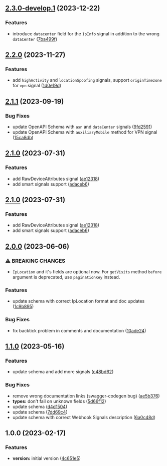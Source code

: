 ## [2.3.0-develop.1](https://github.com/fingerprintjs/fingerprint-pro-server-api-java-sdk/compare/v2.2.0...v2.3.0-develop.1) (2023-12-22)


### Features

* introduce `datacenter` field for the `IpInfo` signal in addition to the wrong `dataCenter` ([7ba499f](https://github.com/fingerprintjs/fingerprint-pro-server-api-java-sdk/commit/7ba499f08a5dba88abe313ed3235516690eec508))

## [2.2.0](https://github.com/fingerprintjs/fingerprint-pro-server-api-java-sdk/compare/v2.1.1...v2.2.0) (2023-11-27)


### Features

* add `highActivity` and `locationSpoofing` signals, support `originTimezone` for `vpn` signal ([1d0e19d](https://github.com/fingerprintjs/fingerprint-pro-server-api-java-sdk/commit/1d0e19df7a7e511f7490d48580b922f076f731fb))

## [2.1.1](https://github.com/fingerprintjs/fingerprint-pro-server-api-java-sdk/compare/v2.1.0...v2.1.1) (2023-09-19)


### Bug Fixes

* update OpenAPI Schema with `asn` and `dataCenter` signals ([9fd2591](https://github.com/fingerprintjs/fingerprint-pro-server-api-java-sdk/commit/9fd2591a20fd8ad8e451624b0e880a94dd715b21))
* update OpenAPI Schema with `auxiliaryMobile` method for VPN signal ([15ca8db](https://github.com/fingerprintjs/fingerprint-pro-server-api-java-sdk/commit/15ca8db508448fcfc0cee90a18f7c513b3ccde4e))

## [2.1.0](https://github.com/fingerprintjs/fingerprint-pro-server-api-java-sdk/compare/v2.0.0...v2.1.0) (2023-07-31)


### Features

* add RawDeviceAttributes signal ([ae12318](https://github.com/fingerprintjs/fingerprint-pro-server-api-java-sdk/commit/ae12318beb679f4e5cbe4fa857fc007c295e3b8b))
* add smart signals support ([adaceb6](https://github.com/fingerprintjs/fingerprint-pro-server-api-java-sdk/commit/adaceb69ef86b65eed0cb0f2ab2c2b4af218cdf8))

## [2.1.0](https://github.com/fingerprintjs/fingerprint-pro-server-api-java-sdk/compare/v2.0.0...v2.1.0) (2023-07-31)


### Features

* add RawDeviceAttributes signal ([ae12318](https://github.com/fingerprintjs/fingerprint-pro-server-api-java-sdk/commit/ae12318beb679f4e5cbe4fa857fc007c295e3b8b))
* add smart signals support ([adaceb6](https://github.com/fingerprintjs/fingerprint-pro-server-api-java-sdk/commit/adaceb69ef86b65eed0cb0f2ab2c2b4af218cdf8))

## [2.0.0](https://github.com/fingerprintjs/fingerprint-pro-server-api-java-sdk/compare/v1.1.0...v2.0.0) (2023-06-06)


### ⚠ BREAKING CHANGES

* `IpLocation` and it's fields are optional now.
For `getVisits` method `before` argument is deprecated, use `paginationKey` instead.

### Features

* update schema with correct IpLocation format and doc updates ([1c9b895](https://github.com/fingerprintjs/fingerprint-pro-server-api-java-sdk/commit/1c9b895c341340a299c612d01438d79ffa6fe49f))


### Bug Fixes

* fix backtick problem in comments and documentation ([10ade24](https://github.com/fingerprintjs/fingerprint-pro-server-api-java-sdk/commit/10ade24eb537ac8b1bc435aefdac7308b2adaea3))

## [1.1.0](https://github.com/fingerprintjs/fingerprint-pro-server-api-java-sdk/compare/v1.0.0...v1.1.0) (2023-05-16)


### Features

* update schema and add more signals ([c48bd62](https://github.com/fingerprintjs/fingerprint-pro-server-api-java-sdk/commit/c48bd62812198a4dcdf0a42b8a98f7d8abc6a307))


### Bug Fixes

* remove wrong documentation links (swagger-codegen bug) ([ae5b376](https://github.com/fingerprintjs/fingerprint-pro-server-api-java-sdk/commit/ae5b3765bd30b8273b7eb0f0da2e70c12c6b9aa4))
* **types:** don't fail on unknown fields ([5d66f12](https://github.com/fingerprintjs/fingerprint-pro-server-api-java-sdk/commit/5d66f12988e9fa5a953518f638c9df75774b5232))
* update schema ([d4d1504](https://github.com/fingerprintjs/fingerprint-pro-server-api-java-sdk/commit/d4d15042a8547136d47302b4ee86e6f5909b64fc))
* update schema ([7dd69c4](https://github.com/fingerprintjs/fingerprint-pro-server-api-java-sdk/commit/7dd69c4b1a8d2d2c7e506632b8892553eebd86e7))
* update schema with correct Webhook Signals description ([6a0c48d](https://github.com/fingerprintjs/fingerprint-pro-server-api-java-sdk/commit/6a0c48d1463e5e6671a944aaa45533063fbc4617))

## 1.0.0 (2023-02-17)


### Features

* **version:** initial version ([4c651e5](https://github.com/fingerprintjs/fingerprint-pro-server-api-java-sdk/commit/4c651e5b70a943f367572dd433a6fd9d1b8aad96))
